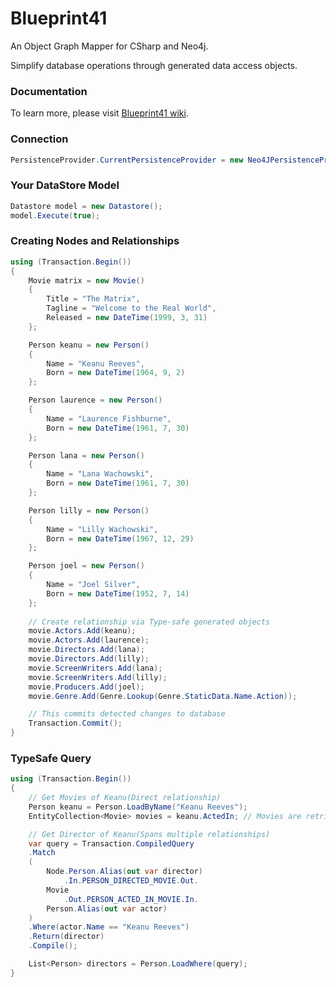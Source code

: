 # Blueprint41

An Object Graph Mapper for CSharp and Neo4j. 

Simplify database operations through generated data access objects.

### Documentation

To learn more, please visit [Blueprint41 wiki](https://github.com/circles-arrows/blueprint41/wiki).
### Connection

```csharp
PersistenceProvider.CurrentPersistenceProvider = new Neo4JPersistenceProvider($"bolt://localhost:7687", $"neo4j", $"password");
```

### Your DataStore Model

```csharp
Datastore model = new Datastore();
model.Execute(true);
```

### Creating Nodes and Relationships

```csharp
using (Transaction.Begin())
{
    Movie matrix = new Movie()
    {
        Title = "The Matrix",
        Tagline = "Welcome to the Real World",
        Released = new DateTime(1999, 3, 31)
    };

    Person keanu = new Person()
    {
        Name = "Keanu Reeves",
        Born = new DateTime(1964, 9, 2)
    };

    Person laurence = new Person()
    {
        Name = "Laurence Fishburne",
        Born = new DateTime(1961, 7, 30)
    };

    Person lana = new Person()
    {
        Name = "Lana Wachowski",
        Born = new DateTime(1961, 7, 30)
    };

    Person lilly = new Person()
    {
        Name = "Lilly Wachowski",
        Born = new DateTime(1967, 12, 29)
    };

    Person joel = new Person()
    {
        Name = "Joel Silver",
        Born = new DateTime(1952, 7, 14)
    };
    
    // Create relationship via Type-safe generated objects
    movie.Actors.Add(keanu);
    movie.Actors.Add(laurence);
    movie.Directors.Add(lana);
    movie.Directors.Add(lilly);
    movie.ScreenWriters.Add(lana);
    movie.ScreenWriters.Add(lilly);
    movie.Producers.Add(joel);
    movie.Genre.Add(Genre.Lookup(Genre.StaticData.Name.Action));

    // This commits detected changes to database
    Transaction.Commit(); 
}
```


### TypeSafe Query 

```csharp
using (Transaction.Begin())
{
    // Get Movies of Keanu(Direct relationship)
    Person keanu = Person.LoadByName("Keanu Reeves");
    EntityCollection<Movie> movies = keanu.ActedIn; // Movies are retrieve here

    // Get Director of Keanu(Spans multiple relationships)
    var query = Transaction.CompiledQuery
    .Match
    (
        Node.Person.Alias(out var director)
            .In.PERSON_DIRECTED_MOVIE.Out.
        Movie
            .Out.PERSON_ACTED_IN_MOVIE.In.
        Person.Alias(out var actor)
    )
    .Where(actor.Name == "Keanu Reeves")
    .Return(director)
    .Compile();

    List<Person> directors = Person.LoadWhere(query);
}
```


